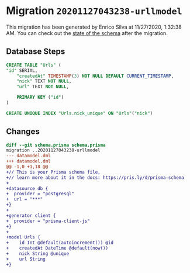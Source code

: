 # Migration `20201127043238-urllmodel`

This migration has been generated by Enrico Silva at 11/27/2020, 1:32:38 AM.
You can check out the [state of the schema](./schema.prisma) after the migration.

## Database Steps

```sql
CREATE TABLE "Urls" (
"id" SERIAL,
    "createdAt" TIMESTAMP(3) NOT NULL DEFAULT CURRENT_TIMESTAMP,
    "nick" TEXT NOT NULL,
    "url" TEXT NOT NULL,

    PRIMARY KEY ("id")
)

CREATE UNIQUE INDEX "Urls.nick_unique" ON "Urls"("nick")
```

## Changes

```diff
diff --git schema.prisma schema.prisma
migration ..20201127043238-urllmodel
--- datamodel.dml
+++ datamodel.dml
@@ -1,0 +1,18 @@
+// This is your Prisma schema file,
+// learn more about it in the docs: https://pris.ly/d/prisma-schema
+
+datasource db {
+  provider = "postgresql"
+  url = "***"
+}
+
+generator client {
+  provider = "prisma-client-js"
+}
+
+model Urls {
+    id Int @default(autoincrement()) @id
+    createdAt DateTime @default(now())
+    nick String @unique
+    url String
+}
```


